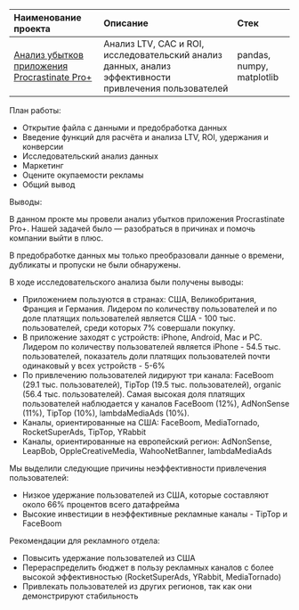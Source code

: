 | Наименование проекта  | Описание  | Стек    |
| :---    | :----    | :---     |
| [Анализ убытков приложения Procrastinate Pro+](https://github.com/kudarya/Portfolio/blob/main/loss_analysis_of_the_app/loss_analysis_of_the_app.ipynb)  | Анализ LTV, CAC и ROI, исследовательский анализ данных, анализ эффективности привлечения пользователей   |  pandas, numpy, matplotlib  |

План работы:
- Открытие файла с данными и предобработка данных
- Введение функций для расчёта и анализа LTV, ROI, удержания и конверсии
- Исследовательский анализ данных
- Маркетинг
- Оцените окупаемости рекламы
- Общий вывод

Выводы:

В данном прокте мы провели анализ убытков приложения Procrastinate Pro+. Нашей задачей было — разобраться в причинах и помочь компании выйти в плюс.

В предобработке данных мы только преобразовали данные о времени, дубликаты и пропуски не были обнаружены.

В ходе исследовательского анализа были получены выводы:

- Приложением пользуются в странах: США, Великобритания, Франция и Германия. Лидером по количеству пользователей и по доле платящих пользователей является США - 100 тыс. пользователей, среди которых 7% совершали покупку.
- В приложение заходят с устройств: iPhone, Android, Mac и PC. Лидером по количеству пользователей является iPhone - 54.5 тыс. пользователей, показатель доли платящих пользователей почти одинаковый у всех устройств - 5-6%
- По привлечению пользователей лидируют три канала: FaceBoom (29.1 тыс. пользователей), TipTop (19.5 тыс. пользователей), organic (56.4 тыс. пользователей). Самая высокая доля платящих пользователей наблюдается у каналов FaceBoom (12%), AdNonSense (11%), TipTop (10%), lambdaMediaAds (10%).
- Каналы, ориентированные на США: FaceBoom, MediaTornado, RocketSuperAds, TipTop, YRabbit
- Каналы, ориентированные на европейский регион: AdNonSense, LeapBob, OppleCreativeMedia, WahooNetBanner, lambdaMediaAds

Мы выделили следующие причины неэффективности привлечения пользователей:

- Низкое удержание пользователей из США, которые составляют около 66% процентов всего датафрейма
- Высокие инвестиции в неэффективные рекламные каналы - TipTop и FaceBoom

Рекомендации для рекламного отдела:

- Повысить удержание пользователей из США
- Перераспределить бюджет в пользу рекламных каналов с более высокой эффективностью (RocketSuperAds, YRabbit, MediaTornado)
- Привлекать пользователей из других регионов, так как они демонстрируют стабильность

